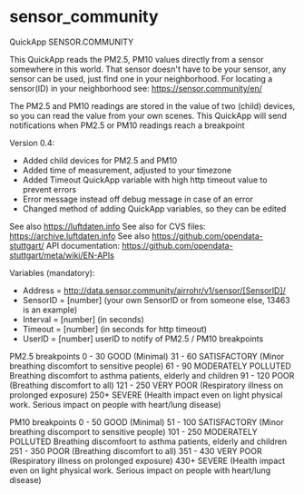 # sensor_community

QuickApp SENSOR.COMMUNITY 

This QuickApp reads the PM2.5, PM10 values directly from a sensor somewhere in this world. That sensor doesn't have to be your sensor, any sensor can be used, just find one in your neighborhood. For locating a sensor(ID) in your neighborhood see: https://sensor.community/en/

The PM2.5 and PM10 readings are stored in the value of two (child) devices, so you can read the value from your own scenes. This QuickApp will send notifications when PM2.5 or PM10 readings reach a breakpoint

Version 0.4:
- Added child devices for PM2.5 and PM10
- Added time of measurement, adjusted to your timezone
- Added Timeout QuickApp variable with high http timeout value to prevent errors
- Error message instead off debug message in case of an error
- Changed method of adding QuickApp variables, so they can be edited


See also https://luftdaten.info
See also for CVS files: https://archive.luftdaten.info
See also https://github.com/opendata-stuttgart/
API documentation: https://github.com/opendata-stuttgart/meta/wiki/EN-APIs

Variables (mandatory): 
- Address = http://data.sensor.community/airrohr/v1/sensor/[SensorID]/
- SensorID = [number] (your own SensorID or from someone else, 13463 is an example)
- Interval = [number] (in seconds)
- Timeout = [number] (in seconds for http timeout)
- UserID = [number] userID to notify of PM2.5 / PM10 breakpoints

PM2.5 breakpoints
0 - 30    GOOD (Minimal)
31 - 60   SATISFACTORY (Minor breathing discomfort to sensitive people)
61 - 90   MODERATELY POLLUTED Breathing discomfort to asthma patients, elderly and children
91 - 120  POOR (Breathing discomfort to all)
121 - 250 VERY POOR (Respiratory illness on prolonged exposure)
250+      SEVERE (Health impact even on light physical work. Serious impact on people with heart/lung disease)

PM10 breakpoints
0 - 50    GOOD (Minimal)
51 - 100  SATISFACTORY (Minor breathing discomport to sensitive people)
101 - 250 MODERATELY POLLUTED Breathing discomfoort to asthma patients, elderly and children
251 - 350 POOR (Breathing discomfort to all)
351 - 430 VERY POOR (Respiratory illness on prolonged exposure)
430+      SEVERE (Health impact even on light physical work. Serious impact on people with heart/lung disease)
